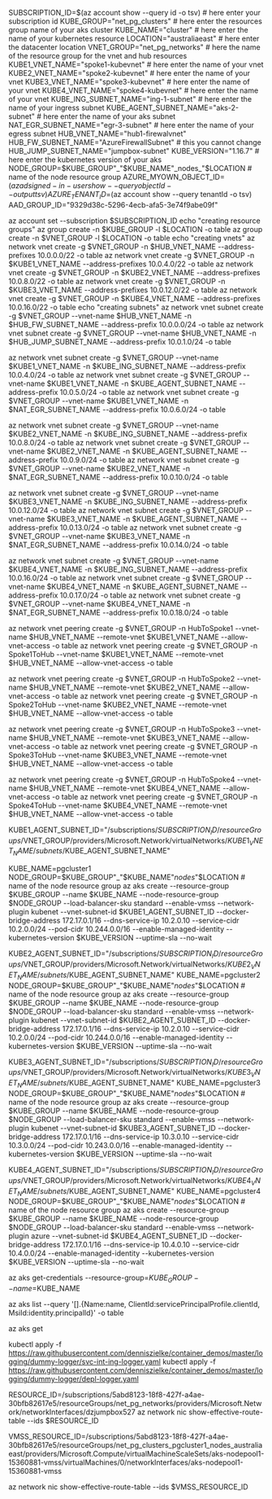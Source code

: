 SUBSCRIPTION_ID=$(az account show --query id -o tsv) # here enter your subscription id
KUBE_GROUP="net_pg_clusters" # here enter the resources group name of your aks cluster
KUBE_NAME="cluster" # here enter the name of your kubernetes resource
LOCATION="australiaeast" # here enter the datacenter location
VNET_GROUP="net_pg_networks" # here the name of the resource group for the vnet and hub resources
KUBE1_VNET_NAME="spoke1-kubevnet" # here enter the name of your vnet
KUBE2_VNET_NAME="spoke2-kubevnet" # here enter the name of your vnet
KUBE3_VNET_NAME="spoke3-kubevnet" # here enter the name of your vnet
KUBE4_VNET_NAME="spoke4-kubevnet" # here enter the name of your vnet
KUBE_ING_SUBNET_NAME="ing-1-subnet" # here enter the name of your ingress subnet
KUBE_AGENT_SUBNET_NAME="aks-2-subnet" # here enter the name of your aks subnet
NAT_EGR_SUBNET_NAME="egr-3-subnet" # here enter the name of your egress subnet
HUB_VNET_NAME="hub1-firewalvnet"
HUB_FW_SUBNET_NAME="AzureFirewallSubnet" # this you cannot change
HUB_JUMP_SUBNET_NAME="jumpbox-subnet"
KUBE_VERSION="1.16.7" # here enter the kubernetes version of your aks
NODE_GROUP=$KUBE_GROUP"_"$KUBE_NAME"_nodes_"$LOCATION # name of the node resource group
AZURE_MYOWN_OBJECT_ID=$(az ad signed-in-user show --query objectId --output tsv)
AZURE_TENANT_ID=$(az account show --query tenantId -o tsv)
AAD_GROUP_ID="9329d38c-5296-4ecb-afa5-3e74f9abe09f"


az account set --subscription $SUBSCRIPTION_ID
echo "creating resource groups"
az group create -n $KUBE_GROUP -l $LOCATION -o table
az group create -n $VNET_GROUP -l $LOCATION -o table
echo "creating vnets"
az network vnet create -g $VNET_GROUP -n $HUB_VNET_NAME --address-prefixes 10.0.0.0/22 -o table
az network vnet create -g $VNET_GROUP -n $KUBE1_VNET_NAME --address-prefixes 10.0.4.0/22 -o table
az network vnet create -g $VNET_GROUP -n $KUBE2_VNET_NAME --address-prefixes 10.0.8.0/22 -o table
az network vnet create -g $VNET_GROUP -n $KUBE3_VNET_NAME --address-prefixes 10.0.12.0/22 -o table
az network vnet create -g $VNET_GROUP -n $KUBE4_VNET_NAME --address-prefixes 10.0.16.0/22 -o table
echo "creating subnets" 
az network vnet subnet create -g $VNET_GROUP --vnet-name $HUB_VNET_NAME -n $HUB_FW_SUBNET_NAME --address-prefix 10.0.0.0/24 -o table
az network vnet subnet create -g $VNET_GROUP --vnet-name $HUB_VNET_NAME -n $HUB_JUMP_SUBNET_NAME --address-prefix 10.0.1.0/24 -o table

az network vnet subnet create -g $VNET_GROUP --vnet-name $KUBE1_VNET_NAME -n $KUBE_ING_SUBNET_NAME --address-prefix 10.0.4.0/24 -o table
az network vnet subnet create -g $VNET_GROUP --vnet-name $KUBE1_VNET_NAME -n $KUBE_AGENT_SUBNET_NAME --address-prefix 10.0.5.0/24 -o table
az network vnet subnet create -g $VNET_GROUP --vnet-name $KUBE1_VNET_NAME -n $NAT_EGR_SUBNET_NAME --address-prefix 10.0.6.0/24 -o table

az network vnet subnet create -g $VNET_GROUP --vnet-name $KUBE2_VNET_NAME -n $KUBE_ING_SUBNET_NAME --address-prefix 10.0.8.0/24 -o table
az network vnet subnet create -g $VNET_GROUP --vnet-name $KUBE2_VNET_NAME -n $KUBE_AGENT_SUBNET_NAME --address-prefix 10.0.9.0/24 -o table
az network vnet subnet create -g $VNET_GROUP --vnet-name $KUBE2_VNET_NAME -n $NAT_EGR_SUBNET_NAME --address-prefix 10.0.10.0/24 -o table

az network vnet subnet create -g $VNET_GROUP --vnet-name $KUBE3_VNET_NAME -n $KUBE_ING_SUBNET_NAME --address-prefix 10.0.12.0/24 -o table
az network vnet subnet create -g $VNET_GROUP --vnet-name $KUBE3_VNET_NAME -n $KUBE_AGENT_SUBNET_NAME --address-prefix 10.0.13.0/24 -o table
az network vnet subnet create -g $VNET_GROUP --vnet-name $KUBE3_VNET_NAME -n $NAT_EGR_SUBNET_NAME --address-prefix 10.0.14.0/24 -o table

az network vnet subnet create -g $VNET_GROUP --vnet-name $KUBE4_VNET_NAME -n $KUBE_ING_SUBNET_NAME --address-prefix 10.0.16.0/24 -o table
az network vnet subnet create -g $VNET_GROUP --vnet-name $KUBE4_VNET_NAME -n $KUBE_AGENT_SUBNET_NAME --address-prefix 10.0.17.0/24 -o table
az network vnet subnet create -g $VNET_GROUP --vnet-name $KUBE4_VNET_NAME -n $NAT_EGR_SUBNET_NAME --address-prefix 10.0.18.0/24 -o table

az network vnet peering create -g $VNET_GROUP -n HubToSpoke1 --vnet-name $HUB_VNET_NAME --remote-vnet $KUBE1_VNET_NAME --allow-vnet-access -o table
az network vnet peering create -g $VNET_GROUP -n Spoke1ToHub --vnet-name $KUBE1_VNET_NAME --remote-vnet $HUB_VNET_NAME --allow-vnet-access -o table

az network vnet peering create -g $VNET_GROUP -n HubToSpoke2 --vnet-name $HUB_VNET_NAME --remote-vnet $KUBE2_VNET_NAME --allow-vnet-access -o table
az network vnet peering create -g $VNET_GROUP -n Spoke2ToHub --vnet-name $KUBE2_VNET_NAME --remote-vnet $HUB_VNET_NAME --allow-vnet-access -o table

az network vnet peering create -g $VNET_GROUP -n HubToSpoke3 --vnet-name $HUB_VNET_NAME --remote-vnet $KUBE3_VNET_NAME --allow-vnet-access -o table
az network vnet peering create -g $VNET_GROUP -n Spoke3ToHub --vnet-name $KUBE3_VNET_NAME --remote-vnet $HUB_VNET_NAME --allow-vnet-access -o table

az network vnet peering create -g $VNET_GROUP -n HubToSpoke4 --vnet-name $HUB_VNET_NAME --remote-vnet $KUBE4_VNET_NAME --allow-vnet-access -o table
az network vnet peering create -g $VNET_GROUP -n Spoke4ToHub --vnet-name $KUBE4_VNET_NAME --remote-vnet $HUB_VNET_NAME --allow-vnet-access -o table

KUBE1_AGENT_SUBNET_ID="/subscriptions/$SUBSCRIPTION_ID/resourceGroups/$VNET_GROUP/providers/Microsoft.Network/virtualNetworks/$KUBE1_VNET_NAME/subnets/$KUBE_AGENT_SUBNET_NAME"

KUBE_NAME=pgcluster1
NODE_GROUP=$KUBE_GROUP"_"$KUBE_NAME"_nodes_"$LOCATION # name of the node resource group
az aks create --resource-group $KUBE_GROUP --name $KUBE_NAME --node-resource-group $NODE_GROUP --load-balancer-sku standard --enable-vmss --network-plugin kubenet --vnet-subnet-id $KUBE1_AGENT_SUBNET_ID --docker-bridge-address 172.17.0.1/16 --dns-service-ip 10.2.0.10 --service-cidr 10.2.0.0/24 --pod-cidr 10.244.0.0/16 --enable-managed-identity --kubernetes-version $KUBE_VERSION --uptime-sla --no-wait


KUBE2_AGENT_SUBNET_ID="/subscriptions/$SUBSCRIPTION_ID/resourceGroups/$VNET_GROUP/providers/Microsoft.Network/virtualNetworks/$KUBE2_VNET_NAME/subnets/$KUBE_AGENT_SUBNET_NAME"
KUBE_NAME=pgcluster2
NODE_GROUP=$KUBE_GROUP"_"$KUBE_NAME"_nodes_"$LOCATION # name of the node resource group
az aks create --resource-group $KUBE_GROUP --name $KUBE_NAME --node-resource-group $NODE_GROUP --load-balancer-sku standard --enable-vmss --network-plugin kubenet --vnet-subnet-id $KUBE2_AGENT_SUBNET_ID --docker-bridge-address 172.17.0.1/16 --dns-service-ip 10.2.0.10 --service-cidr 10.2.0.0/24 --pod-cidr 10.244.0.0/16 --enable-managed-identity --kubernetes-version $KUBE_VERSION --uptime-sla --no-wait


KUBE3_AGENT_SUBNET_ID="/subscriptions/$SUBSCRIPTION_ID/resourceGroups/$VNET_GROUP/providers/Microsoft.Network/virtualNetworks/$KUBE3_VNET_NAME/subnets/$KUBE_AGENT_SUBNET_NAME"
KUBE_NAME=pgcluster3
NODE_GROUP=$KUBE_GROUP"_"$KUBE_NAME"_nodes_"$LOCATION # name of the node resource group
az aks create --resource-group $KUBE_GROUP --name $KUBE_NAME --node-resource-group $NODE_GROUP --load-balancer-sku standard --enable-vmss --network-plugin kubenet --vnet-subnet-id $KUBE3_AGENT_SUBNET_ID --docker-bridge-address 172.17.0.1/16 --dns-service-ip 10.3.0.10 --service-cidr 10.3.0.0/24 --pod-cidr 10.243.0.0/16 --enable-managed-identity --kubernetes-version $KUBE_VERSION --uptime-sla --no-wait


KUBE4_AGENT_SUBNET_ID="/subscriptions/$SUBSCRIPTION_ID/resourceGroups/$VNET_GROUP/providers/Microsoft.Network/virtualNetworks/$KUBE4_VNET_NAME/subnets/$KUBE_AGENT_SUBNET_NAME"
KUBE_NAME=pgcluster4
NODE_GROUP=$KUBE_GROUP"_"$KUBE_NAME"_nodes_"$LOCATION # name of the node resource group
az aks create --resource-group $KUBE_GROUP --name $KUBE_NAME --node-resource-group $NODE_GROUP --load-balancer-sku standard --enable-vmss --network-plugin azure --vnet-subnet-id $KUBE4_AGENT_SUBNET_ID --docker-bridge-address 172.17.0.1/16 --dns-service-ip 10.4.0.10 --service-cidr 10.4.0.0/24 --enable-managed-identity --kubernetes-version $KUBE_VERSION --uptime-sla --no-wait

az aks get-credentials --resource-group=$KUBE_GROUP --name=$KUBE_NAME

az aks list --query '[].{Name:name, ClientId:servicePrincipalProfile.clientId, MsiId:identity.principalId}' -o table

az aks get 

kubectl apply -f https://raw.githubusercontent.com/denniszielke/container_demos/master/logging/dummy-logger/svc-int-ing-logger.yaml
kubectl apply -f https://raw.githubusercontent.com/denniszielke/container_demos/master/logging/dummy-logger/depl-logger.yaml

RESOURCE_ID=/subscriptions/5abd8123-18f8-427f-a4ae-30bfb82617e5/resourceGroups/net_pg_networks/providers/Microsoft.Network/networkInterfaces/dzjumpbox527
az network nic show-effective-route-table --ids $RESOURCE_ID


VMSS_RESOURCE_ID=/subscriptions/5abd8123-18f8-427f-a4ae-30bfb82617e5/resourceGroups/net_pg_clusters_pgcluster1_nodes_australiaeast/providers/Microsoft.Compute/virtualMachineScaleSets/aks-nodepool1-15360881-vmss/virtualMachines/0/networkInterfaces/aks-nodepool1-15360881-vmss

az network nic show-effective-route-table --ids $VMSS_RESOURCE_ID